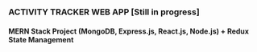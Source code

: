 ### ACTIVITY TRACKER WEB APP [Still in progress]
#### MERN Stack Project (MongoDB, Express.js, React.js, Node.js) + Redux State Management